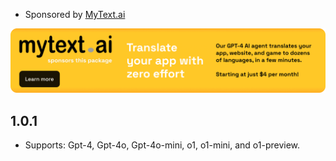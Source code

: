 * Sponsored by [MyText.ai](https://mytext.ai)

[![](./example/SponsoredByMyTextAi.png)](https://mytext.ai)

## 1.0.1

* Supports: Gpt-4, Gpt-4o, Gpt-4o-mini, o1, o1-mini, and o1-preview.
